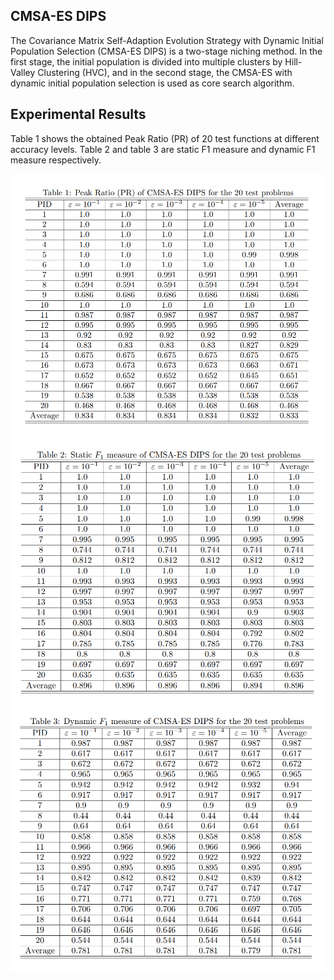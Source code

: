 ## CMSA-ES DIPS
The Covariance Matrix Self-Adaption Evolution Strategy with Dynamic Initial Population Selection (CMSA-ES DIPS) is a two-stage niching method. In the first stage, the initial population is divided into multiple clusters by Hill-Valley Clustering (HVC), and in the second stage, the CMSA-ES with dynamic initial population selection is used as core search algorithm.

## Experimental Results
Table 1 shows the obtained Peak Ratio (PR) of 20 test functions at different accuracy levels. Table 2 and table 3 are static F1 measure and dynamic F1 measure respectively.

![PR](./img/PR.PNG)
![Static F1](./img/sf1.PNG)
![Dynamic F1](./img/df1.PNG)
